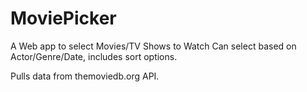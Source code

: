 # MoviePicker
A Web app to select Movies/TV Shows to Watch
Can select based on Actor/Genre/Date, includes sort options.

Pulls data from themoviedb.org API.
